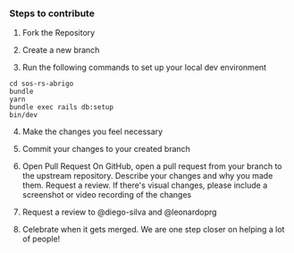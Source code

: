 ### Steps to contribute

1. Fork the Repository

2. Create a new branch

3. Run the following commands to set up your local dev environment

```	
cd sos-rs-abrigo
bundle
yarn
bundle exec rails db:setup
bin/dev
```

4. Make the changes you feel necessary

5. Commit your changes to your created branch

6. Open Pull Request
On GitHub, open a pull request from your branch to the upstream repository. Describe your changes and why you made them. Request a review.
If there's visual changes, please include a screenshot or video recording of the changes

7. Request a review to @diego-silva and @leonardoprg

8. Celebrate when it gets merged. We are one step closer on helping a lot of people!
